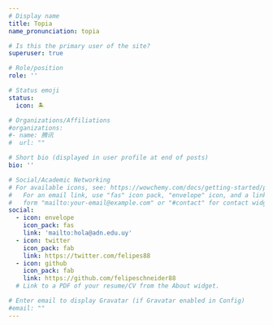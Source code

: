 ```yaml
---
# Display name
title: Topia
name_pronunciation: topia

# Is this the primary user of the site?
superuser: true

# Role/position
role: ''

# Status emoji
status:
  icon: 🏝️

# Organizations/Affiliations
#organizations:
#- name: 腾讯
#  url: ""

# Short bio (displayed in user profile at end of posts)
bio: ''

# Social/Academic Networking
# For available icons, see: https://wowchemy.com/docs/getting-started/page-builder/#icons
#   For an email link, use "fas" icon pack, "envelope" icon, and a link in the
#   form "mailto:your-email@example.com" or "#contact" for contact widget.
social:
  - icon: envelope
    icon_pack: fas
    link: 'mailto:hola@adn.edu.uy'
  - icon: twitter
    icon_pack: fab
    link: https://twitter.com/felipes88
  - icon: github
    icon_pack: fab
    link: https://github.com/felipeschneider88
  # Link to a PDF of your resume/CV from the About widget.

# Enter email to display Gravatar (if Gravatar enabled in Config)
#email: ""
---
```

